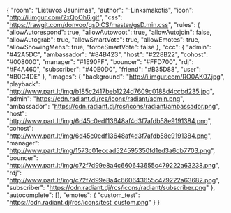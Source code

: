 {
    "room":                     "Lietuvos Jaunimas",
    "author":                   "-Linksmakotis",
    "icon":                     "http://i.imgur.com/2xQpOh6.gif",
    "css":                      "https://rawgit.com/donvoo/gsD.CS/master/gsD.min.css",
    "rules": {
        "allowAutorespond":     true,
        "allowAutowoot":        true,
        "allowAutojoin":        false,
        "allowAutograb":        true,
        "allowSmartVote":       true,
        "allowEmotes":          true,
        "allowShowingMehs":     true,
        "forceSmartVote":       false
    },
    "ccc": {
        "admin":                "#42A5DC",
        "ambassador":           "#84B423",
        "host":                 "#228B22",
        "cohost":               "#008000",
        "manager":              "#1E90FF",
        "bouncer":              "#FFD700",
        "rdj":                  "#F4A460",
        "subscriber":           "#40E0D0",
        "friend":               "#B35D88",
        "user":                 "#B0C4DE"
    },
    "images": {
        "background":           "http://i.imgur.com/RO0AK07.jpg",
        "playback":             "http://www.part.lt/img/b185c2417beb1224d7609c0188d4ccbd235.jpg",
        "admin":                "https://cdn.radiant.dj/rcs/icons/radiant/admin.png",
        "ambassador":           "https://cdn.radiant.dj/rcs/icons/radiant/ambassador.png",
        "host":                 "http://www.part.lt/img/6d45c0edf13648af4d3f7afdb58e9191384.png",
        "cohost":               "http://www.part.lt/img/6d45c0edf13648af4d3f7afdb58e9191384.png",
        "manager":              "http://www.part.lt/img/1573c01eccad524595350fd1ed3a6db7703.png",
        "bouncer":              "http://www.part.lt/img/c72f7d99e8a4c660643655c479222a63238.png",
        "rdj":                  "http://www.part.lt/img/c72f7d99e8a4c660643655c479222a63682.png",
        "subscriber":           "https://cdn.radiant.dj/rcs/icons/radiant/subscriber.png"
    },
    "autocomplete": [],
    "emotes": {
        "custom_test": "https://cdn.radiant.dj/rcs/icons/test_custom.png"
    }
}

